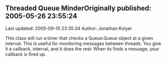 ## Threaded Queue MinderOriginally published: 2005-05-26 23:55:24 
Last updated: 2005-09-10 23:35:24 
Author: Jonathan Kolyer 
 
This class will run a timer that checks a Queue.Queue object at a given interval.  This is useful for monitoring messages between threads.  You give it a callback, interval, and it does the rest:  When its finds a message, your callback is fired up.